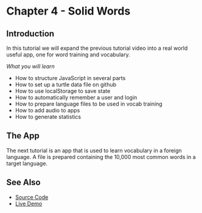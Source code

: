 # Chapter 4 - Solid Words

## Introduction

In this tutorial we will expand the previous tutorial video into a real world useful app, one for word training and vocabulary.

*What you will learn*

* How to structure JavaScript in several parts
* How to set up a turtle data file on github
* How to use localStorage to save state
* How to automatically remember a user and login
* How to prepare language files to be used in vocab training
* How to add audio to apps
* How to generate statistics

## The App

The next tutorial is an app that is used to learn vocabulary in a foreign language.  A file is prepared containing the 10,000 most common words in a target language. 


## See Also

* [Source Code](https://github.com/melvincarvalho/vocab/)
* [Live Demo](http://melvincarvalho.github.io/vocab/)
